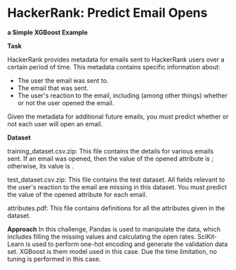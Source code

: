 # HackerRank: Predict Email Opens
<b>a Simple XGBoost Example</b>
 
<b>Task</b>

HackerRank provides metadata for emails sent to HackerRank users over a certain period of time. This metadata contains specific information about:

- The user the email was sent to.
- The email that was sent.
- The user's reaction to the email, including (among other things) whether or not the user opened the email.

Given the metadata for additional future emails, you must predict whether or not each user will open an email.

<b>Dataset</b>

training_dataset.csv.zip: This file contains the details for various emails sent. If an email was opened, then the value of the opened attribute is ; otherwise, its value is .

test_dataset.csv.zip: This file contains the test dataset. All fields relevant to the user's reaction to the email are missing in this dataset. You must predict the value of the opened attribute for each email.

attributes.pdf: This file contains definitions for all the attributes given in the dataset.

<b>Approach</b>
In this challenge, Pandas is used to manipulate the data, which includes filling the missing values and calculating the open rates. SciKit-Learn is used to perform one-hot encoding and generate the validation data set. XGBoost is them model used in this case. Due the time limitation, no tuning is performed in this case.
